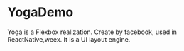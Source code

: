 # YogaDemo
Yoga is a Flexbox realization. Create by facebook, used in ReactNative,weex. It is a UI layout engine.
